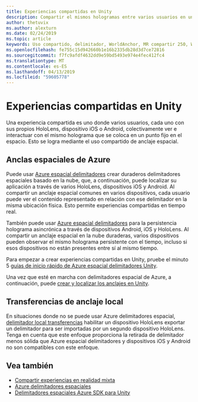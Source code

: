 ```yaml
---
title: Experiencias compartidas en Unity
description: Compartir el mismos hologramas entre varios usuarios en una aplicación de Unity.
author: thetuvix
ms.author: alexturn
ms.date: 02/24/2019
ms.topic: article
keywords: Uso compartido, delimitador, WorldAnchor, MR compartir 250, WorldAnchorTransferBatch, SpatialPerception, Azure, Azure delimitadores espaciales, ASA
ms.openlocfilehash: fe755c15d942660b1e16b2335db28d3d7ce72816
ms.sourcegitcommit: f7fc9afdf4632dd9e59bd5493e974e4fec412fc4
ms.translationtype: MT
ms.contentlocale: es-ES
ms.lasthandoff: 04/13/2019
ms.locfileid: "59605778"
---
```

# <a name="shared-experiences-in-unity"></a>Experiencias compartidas en Unity

Una experiencia compartida es uno donde varios usuarios, cada uno con sus propios HoloLens, dispositivo iOS o Android, colectivamente ver e interactuar con el mismo holograma que se coloca en un punto fijo en el espacio. Esto se logra mediante el uso compartido de anclaje espacial.

## <a name="azure-spatial-anchors"></a>Anclas espaciales de Azure

Puede usar <a href="https://docs.microsoft.com/azure/spatial-anchors/overview" target="_blank">Azure espacial delimitadores</a> crear duraderos delimitadores espaciales basado en la nube, que, a continuación, puede localizar su aplicación a través de varios HoloLens, dispositivos iOS y Android.  Al compartir un anclaje espacial comunes en varios dispositivos, cada usuario puede ver el contenido representado en relación con ese delimitador en la misma ubicación física.  Esto permite experiencias compartidas en tiempo real.

También puede usar <a href="https://docs.microsoft.com/azure/spatial-anchors/overview" target="_blank">Azure espacial delimitadores</a> para la persistencia holograma asincrónica a través de dispositivos Android, iOS y HoloLens.  Al compartir un anclaje espacial en la nube duraderas, varios dispositivos pueden observar el mismo holograma persistente con el tiempo, incluso si esos dispositivos no están presentes entre sí al mismo tiempo.

Para empezar a crear experiencias compartidas en Unity, pruebe el minuto 5 <a href="https://docs.microsoft.com/azure/spatial-anchors/unity-overview" target="_blank">guías de inicio rápido de Azure espacial delimitadores Unity</a>.

Una vez que esté en marcha con delimitadores espacial de Azure, a continuación, puede <a href="https://docs.microsoft.com/azure/spatial-anchors/concepts/create-locate-anchors-unity" target="_blank">crear y localizar los anclajes en Unity</a>.

## <a name="local-anchor-transfers"></a>Transferencias de anclaje local

En situaciones donde no se puede usar Azure delimitadores espacial, [delimitador local transferencias](local-anchor-transfers-in-unity.md) habilitar un dispositivo HoloLens exportar un delimitador para ser importadas por un segundo dispositivo HoloLens.  Tenga en cuenta que este enfoque proporciona la retirada de delimitador menos sólida que Azure espacial delimitadores y dispositivos iOS y Android no son compatibles con este enfoque.

## <a name="see-also"></a>Vea también
* [Compartir experiencias en realidad mixta](shared-experiences-in-mixed-reality.md)
* <a href="https://docs.microsoft.com/azure/spatial-anchors" target="_blank">Azure delimitadores espaciales</a>
* <a href="https://docs.microsoft.com/dotnet/api/Microsoft.Azure.SpatialAnchors" target="_blank">Delimitadores espaciales Azure SDK para Unity</a>